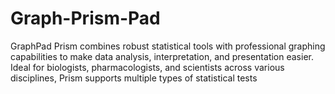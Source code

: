 # Graph-Prism-Pad
GraphPad Prism combines robust statistical tools with professional graphing capabilities to make data analysis, interpretation, and presentation easier. Ideal for biologists, pharmacologists, and scientists across various disciplines, Prism supports multiple types of statistical tests
